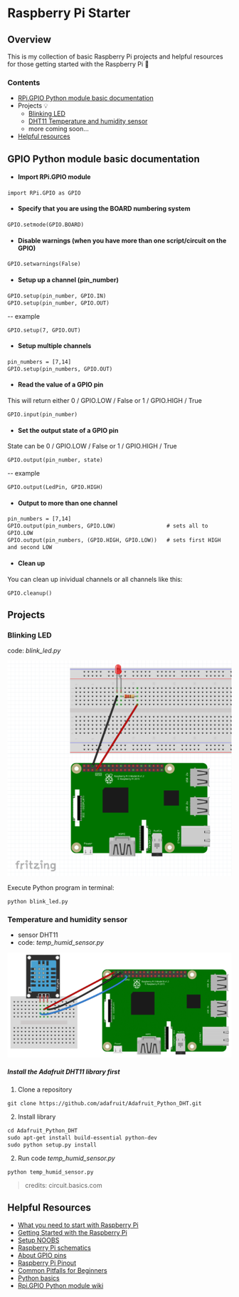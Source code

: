 # Raspberry Pi Starter 

## Overview 

This is my collection of basic Raspberry Pi projects and helpful resources for those getting started with the Raspberry Pi :clap:

### Contents
    
- [RPi.GPIO Python module basic documentation](#gpio-python-module-basic-documentation) 
- Projects :bulb:
    - [Blinking LED](#blinking-led)
    - [DHT11 Temperature and humidity sensor](#temperature-and-humidity-sensor)
    - more coming soon...
- [Helpful resources](#helpful-resources)

## GPIO Python module basic documentation

- #### Import RPi.GPIO module
```
import RPi.GPIO as GPIO
```
- #### Specify that you are using the BOARD numbering system
```
GPIO.setmode(GPIO.BOARD)
```

- #### Disable warnings (when you have more than one script/circuit on the GPIO)
```
GPIO.setwarnings(False)
```
- #### Setup up a channel (pin_number)
```
GPIO.setup(pin_number, GPIO.IN)
GPIO.setup(pin_number, GPIO.OUT)
```
-- example
```
GPIO.setup(7, GPIO.OUT)
```
- #### Setup multiple channels
```
pin_numbers = [7,14]    
GPIO.setup(pin_numbers, GPIO.OUT)
```
- #### Read the value of a GPIO pin

This will return either 0 / GPIO.LOW / False or 1 / GPIO.HIGH / True
```
GPIO.input(pin_number)
```

- #### Set the output state of a GPIO pin
State can be 0 / GPIO.LOW / False or 1 / GPIO.HIGH / True

```
GPIO.output(pin_number, state)
```
-- example
```
GPIO.output(LedPin, GPIO.HIGH)
```

- #### Output to more than one channel
```
pin_numbers = [7,14]
GPIO.output(pin_numbers, GPIO.LOW)                # sets all to GPIO.LOW
GPIO.output(pin_numbers, (GPIO.HIGH, GPIO.LOW))   # sets first HIGH and second LOW
```

- #### Clean up 
You can clean up inividual channels or all channels like this:
```
GPIO.cleanup()
```



## Projects

### Blinking LED
code: *blink_led.py*

![Blinking led project wiring diagram](breadboards/blink_led.png?raw=true "Blinking led project wiring diagram")

Execute Python program in terminal:
``` 
python blink_led.py 
```



### Temperature and humidity sensor
* sensor DHT11
* code: *temp_humid_sensor.py*


![DHT11 project wiring diagram](breadboards/temp_humid.png?raw=true "DHT11 project wiring diagram")


#####  Install the Adafruit DHT11 library first
1. Clone a repository 
``` 
git clone https://github.com/adafruit/Adafruit_Python_DHT.git 
```
2. Install library
```
cd Adafruit_Python_DHT
sudo apt-get install build-essential python-dev
sudo python setup.py install
```
2. Run code *temp_humid_sensor.py*
``` 
python temp_humid_sensor.py 
```

> credits: circuit.basics.com


## Helpful Resources
- [What you need to start with Raspberry Pi](https://www.raspberrypi.org/forums/viewtopic.php?f=91&t=83446)
- [Getting Started with the Raspberry Pi](https://www.raspberrypi.org/forums/viewtopic.php?f=91&t=4751)
- [Setup NOOBS](https://www.raspberrypi.org/documentation/installation/noobs.md)
- [Raspberry Pi schematics](https://www.raspberrypi.org/documentation/hardware/raspberrypi/schematics/README.md)
- [About GPIO pins](https://www.raspberrypi.org/documentation/hardware/raspberrypi/gpio/README.md)
- [Raspberry Pi Pinout](https://pinout.xyz/pinout)
- [Common Pitfalls for Beginners](https://www.raspberrypi.org/forums/viewtopic.php?f=91&t=83372)
- [Python basics](https://www.raspberrypi.org/documentation/usage/python/README.md)
- [Rpi.GPIO Python module wiki](https://www.raspberrypi.org/documentation/usage/python/README.md)

